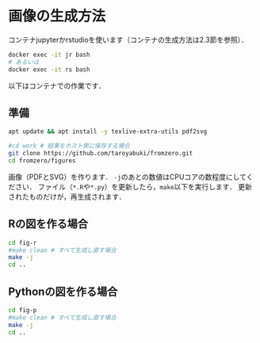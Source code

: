 # 画像の生成方法

コンテナjupyterかrstudioを使います（コンテナの生成方法は2.3節を参照）．

```bash
docker exec -it jr bash
# あるいは
docker exec -it rs bash
```

以下はコンテナでの作業です．

## 準備

```bash
apt update && apt install -y texlive-extra-utils pdf2svg

#cd work # 結果をホスト側に保存する場合
git clone https://github.com/taroyabuki/fromzero.git
cd fromzero/figures
```

画像（PDFとSVG）を作ります．
`-j`のあとの数値はCPUコアの数程度にしてください．
ファイル（`*.R`や`*.py`）を更新したら，`make`以下を実行します．
更新されたものだけが，再生成されます．


## Rの図を作る場合

```bash
cd fig-r
#make clean # すべて生成し直す場合
make -j
cd ..
```

## Pythonの図を作る場合

```bash
cd fig-p
#make clean # すべて生成し直す場合
make -j
cd ..
```
